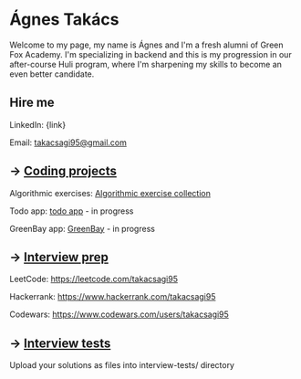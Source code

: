 # Ágnes Takács

Welcome to my page, my name is Ágnes and I'm a fresh alumni of Green Fox Academy. I'm specializing in backend and this is my progression in our after-course Huli program, where I'm sharpening my skills to become an even better candidate.

## Hire me
LinkedIn: {link}

Email: takacsagi95@gmail.com

## &rarr; [Coding projects](https://github.com/green-fox-academy/definitions/tree/master/project-phase/huli/coding-projects)
Algorithmic exercises: [Algorithmic exercise collection](https://github.com/takacsagi95/algorithmic-practices)

Todo app: [todo app](https://github.com/takacsagi95/todo-app) - in progress

GreenBay app: [GreenBay](https://github.com/takacsagi95/GreenBay) - in progress

## &rarr; [Interview prep](https://github.com/green-fox-academy/teaching-materials/tree/master/interview)
LeetCode: https://leetcode.com/takacsagi95

Hackerrank: https://www.hackerrank.com/takacsagi95

Codewars: https://www.codewars.com/users/takacsagi95

## &rarr; [Interview tests](https://github.com/green-fox-academy/teaching-materials/tree/master/project-phase/tech-interview-tests)
Upload your solutions as files into interview-tests/ directory


